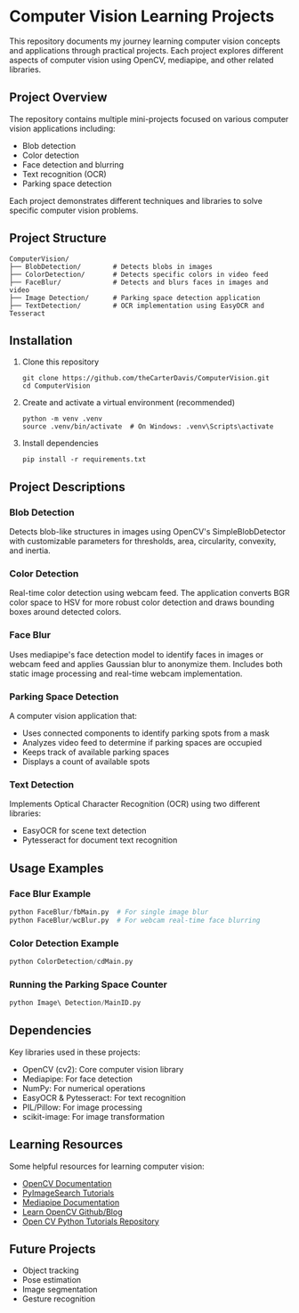 # Computer Vision Learning Projects

This repository documents my journey learning computer vision concepts and applications through practical projects. Each project explores different aspects of computer vision using OpenCV, mediapipe, and other related libraries.

## Project Overview

The repository contains multiple mini-projects focused on various computer vision applications including:

- Blob detection
- Color detection
- Face detection and blurring
- Text recognition (OCR)
- Parking space detection

Each project demonstrates different techniques and libraries to solve specific computer vision problems.

## Project Structure

```
ComputerVision/
├── BlobDetection/        # Detects blobs in images
├── ColorDetection/       # Detects specific colors in video feed
├── FaceBlur/             # Detects and blurs faces in images and video
├── Image Detection/      # Parking space detection application
├── TextDetection/        # OCR implementation using EasyOCR and Tesseract
```

## Installation

1. Clone this repository
   ```
   git clone https://github.com/theCarterDavis/ComputerVision.git
   cd ComputerVision
   ```

2. Create and activate a virtual environment (recommended)
   ```
   python -m venv .venv
   source .venv/bin/activate  # On Windows: .venv\Scripts\activate
   ```

3. Install dependencies
   ```
   pip install -r requirements.txt
   ```

## Project Descriptions

### Blob Detection
Detects blob-like structures in images using OpenCV's SimpleBlobDetector with customizable parameters for thresholds, area, circularity, convexity, and inertia.

### Color Detection
Real-time color detection using webcam feed. The application converts BGR color space to HSV for more robust color detection and draws bounding boxes around detected colors.

### Face Blur
Uses mediapipe's face detection model to identify faces in images or webcam feed and applies Gaussian blur to anonymize them. Includes both static image processing and real-time webcam implementation.

### Parking Space Detection
A computer vision application that:
- Uses connected components to identify parking spots from a mask
- Analyzes video feed to determine if parking spaces are occupied
- Keeps track of available parking spaces
- Displays a count of available spots

### Text Detection
Implements Optical Character Recognition (OCR) using two different libraries:
- EasyOCR for scene text detection
- Pytesseract for document text recognition

## Usage Examples

### Face Blur Example
```python
python FaceBlur/fbMain.py  # For single image blur
python FaceBlur/wcBlur.py  # For webcam real-time face blurring
```

### Color Detection Example
```python
python ColorDetection/cdMain.py
```

### Running the Parking Space Counter
```python
python Image\ Detection/MainID.py
```

## Dependencies

Key libraries used in these projects:
- OpenCV (cv2): Core computer vision library
- Mediapipe: For face detection
- NumPy: For numerical operations
- EasyOCR & Pytesseract: For text recognition
- PIL/Pillow: For image processing
- scikit-image: For image transformation

## Learning Resources

Some helpful resources for learning computer vision:
- [OpenCV Documentation](https://docs.opencv.org/)
- [PyImageSearch Tutorials](https://pyimagesearch.com/)
- [Mediapipe Documentation](https://google.github.io/mediapipe/)
- [Learn OpenCV Github/Blog](https://github.com/spmallick/learnopencv)
- [Open CV Python Tutorials Repository](https://github.com/niconielsen32/opencv-python-tutorials)

## Future Projects

- Object tracking
- Pose estimation
- Image segmentation
- Gesture recognition